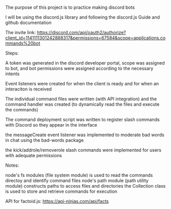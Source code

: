 The purpose of this project is to practice making discord bots

I will be using the discord.js library and following the discord.js Guide and github documentation

The invite link: https://discord.com/api/oauth2/authorize?client_id=1141111301242888317&permissions=67584&scope=applications.commands%20bot

Steps:

A token was generated in the discord developer portal, scope was assigned to bot, and bot permissions were assigned according to the necessary intents

Event listeners were created for when the client is ready and for when an interaciton is received

The individual command files were written (with API integration) and the command handler was created (to dynamically read the files and execute the commands)

The command deployment script was written to register slash commands with Discord so they appear in the interface

the messageCreate event listener was implemented to moderate bad words in chat using the bad-words package

the kick/addrole/removerole slash commands were implemented for users with adequate permissions

Notes:

node's fs modules (file system module) is used to read the commands directoy and identify command files
node's path module (path utility module) constructs paths to access files and directories
the Collection class is used to store and retrieve commands for execution

API for factoid.js: https://api-ninjas.com/api/facts